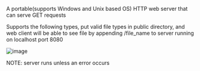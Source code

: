 A portable(supports Windows and Unix based OS) HTTP web server that can serve GET requests

Supports the following types, put valid file types in public directory, and web client will be able to see file by appending /file_name to server running on localhost port 8080


![image](https://github.com/user-attachments/assets/c32e8f4b-b607-4683-8b41-8f346e19eac4)


NOTE: server runs unless an error occurs
